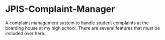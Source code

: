# JPIS-Complaint-Manager
A complaint management system to handle student complaints at the boarding house at my high school. There are several features that must be included over here. 


